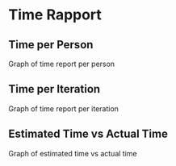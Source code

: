 # Time Rapport

## Time per Person

Graph of time report per person

## Time per Iteration

Graph of time report per iteration

## Estimated Time vs Actual Time

Graph of estimated time vs actual time
